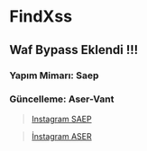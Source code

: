 # FindXss 

## Waf Bypass Eklendi !!!

### Yapım Mimarı: Saep

### Güncelleme: Aser-Vant

>[Instagram SAEP](https://www.instagram.com/saep_official_/)



>[İnstagram ASER](https://www.instagram.com/aser_vant/)

